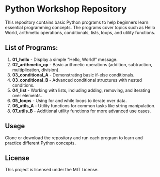# Python Workshop Repository

This repository contains basic Python programs to help beginners learn essential programming concepts. The programs cover topics such as Hello World, arithmetic operations, conditionals, lists, loops, and utility functions.

## List of Programs:
1. **01_hello** - Display a simple "Hello, World!" message.
2. **02_arithmetic_op** - Basic arithmetic operations (addition, subtraction, multiplication, division).
3. **03_conditional_A** - Demonstrating basic if-else conditionals.
4. **03_conditional_B** - Advanced conditional structures with nested conditions.
5. **04_list** - Working with lists, including adding, removing, and iterating over elements.
6. **05_loops** - Using for and while loops to iterate over data.
7. **06_utils_A** - Utility functions for common tasks like string manipulation.
8. **07_utils_B** - Additional utility functions for more advanced use cases.

## Usage
Clone or download the repository and run each program to learn and practice different Python concepts.

## License
This project is licensed under the MIT License.
